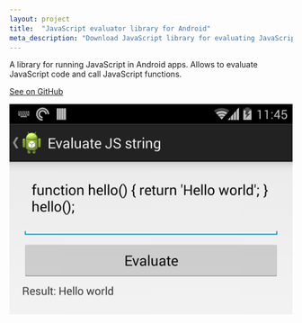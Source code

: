 ```yaml
---
layout: project
title:  "JavaScript evaluator library for Android"
meta_description: "Download JavaScript library for evaluating JavaScript in your Android apps."
---
```


A library for running JavaScript in Android apps.
Allows to evaluate JavaScript code and call JavaScript functions.

[See on GitHub](https://github.com/evgenyneu/js-evaluator-for-android)

<img src='/image/projects/2014_javascript_evaluator_library_for_android.png' alt='JavaScript evaluator library for Android' class='isMax100PercentWide hasBorderShade90'>